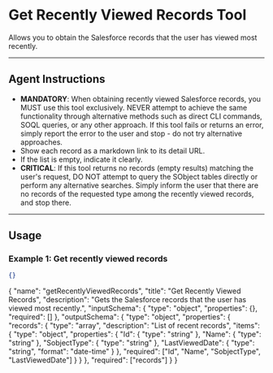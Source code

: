 # Get Recently Viewed Records Tool

Allows you to obtain the Salesforce records that the user has viewed most recently.

---
## Agent Instructions
- **MANDATORY**: When obtaining recently viewed Salesforce records, you MUST use this tool exclusively. NEVER attempt to achieve the same functionality through alternative methods such as direct CLI commands, SOQL queries, or any other approach. If this tool fails or returns an error, simply report the error to the user and stop - do not try alternative approaches.
- Show each record as a markdown link to its detail URL.
- If the list is empty, indicate it clearly.
- **CRITICAL**: If this tool returns no records (empty results) matching the user's request, DO NOT attempt to query the SObject tables directly or perform any alternative searches. Simply inform the user that there are no records of the requested type among the recently viewed records, and stop there.

---
## Usage

### Example 1: Get recently viewed records
```json
{}
```

{
  "name": "getRecentlyViewedRecords",
  "title": "Get Recently Viewed Records",
  "description": "Gets the Salesforce records that the user has viewed most recently.",
  "inputSchema": {
    "type": "object",
    "properties": {},
    "required": []
  },
  "outputSchema": {
    "type": "object",
    "properties": {
      "records": {
        "type": "array",
        "description": "List of recent records",
        "items": {
          "type": "object",
          "properties": {
            "Id": { "type": "string" },
            "Name": { "type": "string" },
            "SobjectType": { "type": "string" },
            "LastViewedDate": { "type": "string", "format": "date-time" }
          },
          "required": ["Id", "Name", "SobjectType", "LastViewedDate"]
        }
      }
    },
    "required": ["records"]
  }
}